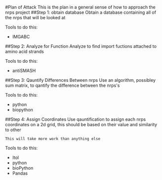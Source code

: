 #Plan of Attack
This is the plan in a general sense of how to approach the nrps project
##Step 1: obtain database
Obtain a database containing all of the nrps that will be looked at

Tools to do this:

+ IMGABC

##Step 2: Analyze for Function
Analyze to find import fuctions attached to amino acid strands

Tools to do this:

+ antiSMASH

##Step 3: Qauntify Differences Between nrps
Use an algorithm, possibley sum matrix, to qantify the difference between the nrps's

Tools to do this:

+ python
+ biopython

##Step 4: Assign Coordinates
Use qauntification to assign each nrps coordinates on a 2d grid, this should be based on their value and similarity to other
    
    This will take more work than anything else

Tools to do this:

+ Itol
+ python
+ bioPython
+ Pandas
